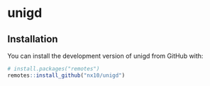 
# unigd

<!-- badges: start -->
<!-- badges: end -->


## Installation

You can install the development version of unigd from GitHub with:

``` r
# install.packages("remotes")
remotes::install_github("nx10/unigd")
```

